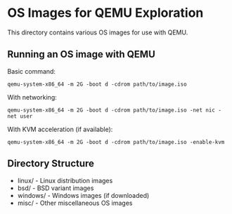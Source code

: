 # OS Images for QEMU Exploration

This directory contains various OS images for use with QEMU.

## Running an OS image with QEMU

Basic command:
```
qemu-system-x86_64 -m 2G -boot d -cdrom path/to/image.iso
```

With networking:
```
qemu-system-x86_64 -m 2G -boot d -cdrom path/to/image.iso -net nic -net user
```

With KVM acceleration (if available):
```
qemu-system-x86_64 -m 2G -boot d -cdrom path/to/image.iso -enable-kvm
```

## Directory Structure

- linux/ - Linux distribution images
- bsd/ - BSD variant images
- windows/ - Windows images (if downloaded)
- misc/ - Other miscellaneous OS images
